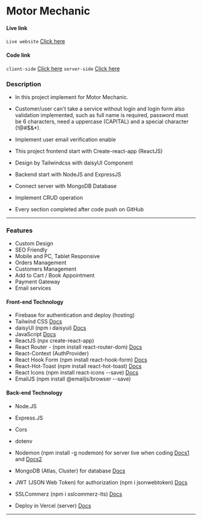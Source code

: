 # Motor Mechanic

#### Live link

`Live website` [Click here](https://motor-mechanic-com.web.app/)

<!-- `client-side` [Click here](https://motor-mechanic-com.web.app) -->
<!-- `server-side` [Click here](https://motor-mechanic-backend.vercel.app) -->

#### Code link

<!-- `GitHub` [Click here](https://github.com/nurulcse7/motor-mechanic-frontend) -->

`client-side` [Click here](https://github.com/nurulcse7/motor-mechanic-frontend)
`server-side` [Click here](https://github.com/nurulcse7/motor-mechanic-backend)

### Description

- In this project implement for Motor Mechanic.
- Customer/user can't take a service without login and login form also validation implemented, such as full
  name is required, password must be 6 characters, need a uppercase (CAPITAL) and a special character (!@#$&\*).
- Implement user email verification enable

- This project frontend start with Create-react-app (ReactJS)
- Design by Tailwindcss with daisyUI Component
- Backend start with NodeJS and ExpressJS
- Connect server with MongoDB Database
- Implement CRUD operation
- Every section completed after code push on GitHub

---

### Features

- Custom Design
- SEO Friendly
- Mobile and PC, Tablet Responsive
- Orders Management
- Customers Management
- Add to Cart / Book Appointment
- Payment Gateway
- Email services
  <!-- - Shipping Management  -->
  <!-- - Invoice Printing  -->

#### Front-end Technology

- Firebase for authentication and deploy (hosting)
- Tailwind CSS [Docs](https://tailwindcss.com/docs/guides/create-react-app)
- daisyUI (npm i daisyui) [Docs](https://daisyui.com/docs/install/)
- JavaScript [Docs]()
- ReactJS (npx create-react-app)
- React Router - (npm install react-router-dom) [Docs](https://reactrouter.com/en/main)
- React-Context (AuthProvider)
- React Hook Form (npm install react-hook-form) [Docs](https://react-hook-form.com/)
- React-Hot-Toast (npm install react-hot-toast) [Docs](https://react-hot-toast.com/docs)
- React Icons (npm install react-icons --save) [Docs](https://react-icons.github.io/react-icons/)
- EmailJS (npm install @emailjs/browser --save)

#### Back-end Technology

- Node.JS
- Express.JS
- Cors
- dotenv
- Nodemon (npm install -g nodemon)
  for server live when coding [Docs1](https://nodemon.io/) and [Docs2](https://www.npmjs.com/package/nodemon)

- MongoDB (Atlas, Cluster) for database [Docs](https://cloud.mongodb.com/)
- JWT (JSON Web Token) for authorization (npm i jsonwebtoken) [Docs](https://www.npmjs.com/package/jsonwebtoken)
- SSLCommerz (npm i sslcommerz-lts) [Docs](https://github.com/nurulcse7/SSLCommerz-NodeJS)
- Deploy in Vercel (server) [Docs](https://vercel.com/dashboard)

---
